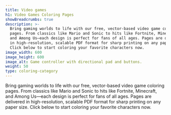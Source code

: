 ```yaml
---
title: Video games
h1: Video Games Coloring Pages
showBreadcrumbs: true
description: >-
  Bring gaming worlds to life with our free, vector-based video game coloring
  pages. From classics like Mario and Sonic to hits like Fortnite, Minecraft,
  and Among Us—each design is perfect for fans of all ages. Pages are delivered
  in high-resolution, scalable PDF format for sharp printing on any paper size.
  Click below to start coloring your favorite characters now.
image_width: 600
image_height: 600
image_alt: Game controller with directional pad and buttons.
weight: 50
type: coloring-category
---
```


Bring gaming worlds to life with our free, vector-based video game coloring pages. From classics like Mario and Sonic to hits like Fortnite, Minecraft, and Among Us—each design is perfect for fans of all ages. Pages are delivered in high-resolution, scalable PDF format for sharp printing on any paper size. Click below to start coloring your favorite characters now.